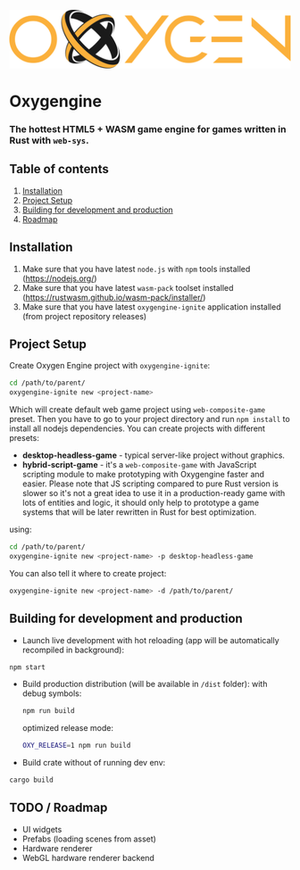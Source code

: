 ![logo](https://raw.githubusercontent.com/PsichiX/Oxygengine/master/media/oxygengine-dark-logo.svg?sanitize=true)

# Oxygengine
### The hottest HTML5 + WASM game engine for games written in Rust with `web-sys`.

## Table of contents
1. [Installation](#installation)
1. [Project Setup](#project-setup)
1. [Building for development and production](#building-for-development-and-production)
1. [Roadmap](#roadmap)

## Installation
1. Make sure that you have latest `node.js` with `npm` tools installed (https://nodejs.org/)
1. Make sure that you have latest `wasm-pack` toolset installed (https://rustwasm.github.io/wasm-pack/installer/)
1. Make sure that you have latest `oxygengine-ignite` application installed (from project repository releases)

## Project Setup
Create Oxygen Engine project with `oxygengine-ignite`:
```bash
cd /path/to/parent/
oxygengine-ignite new <project-name>
```
Which will create default web game project using `web-composite-game` preset.
Then you have to go to your project directory and run `npm install` to install all nodejs dependencies.
You can create projects with different presets:
- __desktop-headless-game__ - typical server-like project without graphics.
- __hybrid-script-game__ - it's a `web-composite-game` with JavaScript scripting module to make prototyping with Oxygengine faster and easier. Please note that JS scripting compared to pure Rust version is slower so it's not a great idea to use it in a production-ready game with lots of entities and logic, it should only help to prototype a game systems that will be later rewritten in Rust for best optimization.

using:
```bash
cd /path/to/parent/
oxygengine-ignite new <project-name> -p desktop-headless-game
```
You can also tell it where to create project:
```bash
oxygengine-ignite new <project-name> -d /path/to/parent/
```

## Building for development and production
- Launch live development with hot reloading (app will be automatically
  recompiled in background):
```bash
npm start
```
- Build production distribution (will be available in `/dist` folder):
  with debug symbols:
  ```bash
  npm run build
  ```
  optimized release mode:
  ```bash
  OXY_RELEASE=1 npm run build
  ```
- Build crate without of running dev env:
```bash
cargo build
```

## TODO / Roadmap
- UI widgets
- Prefabs (loading scenes from asset)
- Hardware renderer
- WebGL hardware renderer backend

